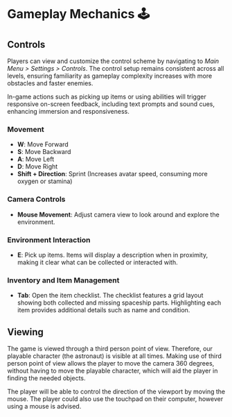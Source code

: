 # Gameplay Mechanics :joystick:

## Controls
Players can view and customize the control scheme by navigating to *Main Menu > Settings > Controls*. The control setup remains consistent across all levels, ensuring familiarity as gameplay complexity increases with more obstacles and faster enemies.

In-game actions such as picking up items or using abilities will trigger responsive on-screen feedback, including text prompts and sound cues, enhancing immersion and responsiveness.

### Movement
- **W**: Move Forward
- **S**: Move Backward
- **A**: Move Left
- **D**: Move Right
- **Shift + Direction**: Sprint (Increases avatar speed, consuming more oxygen or stamina)

### Camera Controls
- **Mouse Movement**: Adjust camera view to look around and explore the environment.

### Environment Interaction
- **E**: Pick up items. Items will display a description when in proximity, making it clear what can be collected or interacted with.

### Inventory and Item Management
- **Tab**: Open the item checklist. The checklist features a grid layout showing both collected and missing spaceship parts. Highlighting each item provides additional details such as name and condition.

## Viewing

The game is viewed through a third person point of view. Therefore, our playable character (the astronaut) is visible at all times. Making use of third person point of view allows the player to move the camera 360 degrees, without having to move the playable character, which will aid the player in finding the needed objects.

The player will be able to control the direction of the viewport by moving the mouse. The player could also use the touchpad on their computer, however using a mouse is advised.
